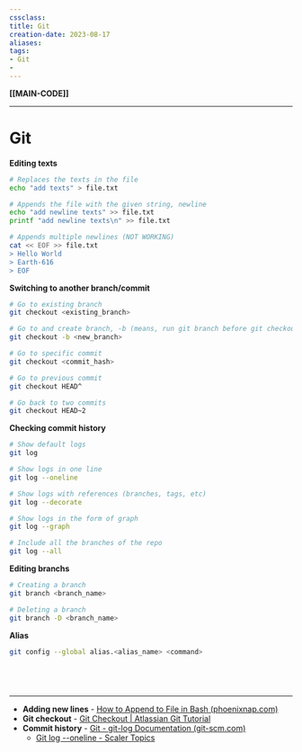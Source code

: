 ```yaml
---
cssclass:
title: Git
creation-date: 2023-08-17
aliases:
tags:
- Git
- 
---
```

**[[MAIN-CODE]]**

---
# Git

**Editing texts**
```bash
# Replaces the texts in the file
echo "add texts" > file.txt

# Appends the file with the given string, newline
echo "add newline texts" >> file.txt
printf "add newline texts\n" >> file.txt

# Appends multiple newlines (NOT WORKING)
cat << EOF >> file.txt
> Hello World
> Earth-616
> EOF
```

**Switching to another branch/commit**
```bash
# Go to existing branch
git checkout <existing_branch>

# Go to and create branch, -b (means, run git branch before git checkout)
git checkout -b <new_branch>

# Go to specific commit
git checkout <commit_hash>

# Go to previous commit
git checkout HEAD^

# Go back to two commits
git checkout HEAD~2
```

**Checking commit history**
```bash
# Show default logs
git log

# Show logs in one line
git log --oneline

# Show logs with references (branches, tags, etc)
git log --decorate

# Show logs in the form of graph
git log --graph

# Include all the branches of the repo
git log --all
```

**Editing branchs**
```bash
# Creating a branch
git branch <branch_name>

# Deleting a branch
git branch -D <branch_name>
```

**Alias**
```bash
git config --global alias.<alias_name> <command>
```

<br>

# 
---
- **Adding new lines** - [How to Append to File in Bash (phoenixnap.com)](https://phoenixnap.com/kb/bash-append-to-file#:~:text=One%20of%20the%20ways%20to,end%20of%20the%20specified%20file.)
- **Git checkout** - [Git Checkout | Atlassian Git Tutorial](https://www.atlassian.com/git/tutorials/using-branches/git-checkout)
- **Commit history** - [Git - git-log Documentation (git-scm.com)](https://git-scm.com/docs/git-log)
	- [Git log --oneline - Scaler Topics](https://www.scaler.com/topics/git/git-log-one-line/)
